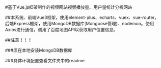 #基于Vue.js框架制作的视频网站视频播放量、用户量统计分析网站

##本系统、前端Vue3框架，使用element-plus、echarts、vuex、vue-router，后端Express框架，使用MongoDB数据库(Mongoose管理)、nodemon。使用Axios进行通信，调用了百度地图API以获取用户位置信息。

##注意！！！

###须在本地安装MongoDB数据库

###具体环境配置查看文件夹中的readme
 
